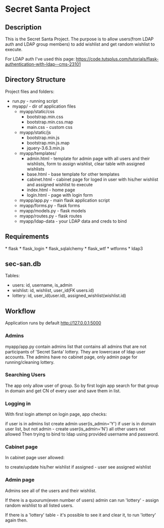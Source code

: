 <h1>Secret Santa Project</h1>

<h2>Description</h2>

This is the Secret Santa Project. The purpose is to allow users(from LDAP auth and LDAP group members) to add wishlist and get random wishlist to execute.

For LDAP auth I've used this page: https://code.tutsplus.com/tutorials/flask-authentication-with-ldap--cms-23101

<h2>Directory Structure</h2>

Project files and folders:

* run.py - running script
* myapp/ - dir of application files
  * myapp/static/css
    * bootstrap.min.css
    * bootstrap.min.css.map
    * main.css - custom css
  * myapp/static/js
    * bootstrap.min.js
    * bootstrap.min.js.map
    * jquery-3.6.3.min.js
  * myapp/templates/
    * admin.html - template for admin page with all users and their wishlists, form to assign wishlist, clear table with assigned wishlists
    * base.html - base template for other templates
    * cabinet.html - cabinet page for loged in user with his/her wishlist and assigned wishlist to execute
    * index.html - home page
    * login.html - page with login form
  * myapp/app.py - main flask application script
  * myapp/forms.py - flask forms
  * myapp/models.py - flask models
  * myapp/routes.py - flask routes
  * myapp/ldap-data - your LDAP data and creds to bind

<h2>Requirements</h2>
* flask
* flask_login
* flask_sqlalchemy
* flask_wtf
* wtforms
* ldap3

<h2>sec-san.db</h2>

Tables:
* users: id, username, is_admin
* wishlist: id, wishlist, user_id(FK users.id)
* lottery: id, user_id(user.id), assigned_wishlist(wishlist.id)

<h2>Workflow</h2>

Application runs by default http://127.0.0.1:5000

<h3>Admins</h3>
myapp/app.py contain admins list that contains all admins that are not participants of 'Secret Santa' lottery. They are lowercase of ldap user accounts. The admins have no cabinet page, only admin page for running/cleaning lottery.

<h3>Searching Users</h3>
The app only allow user of <YOUR DOMAIN GROUP NAME CONTAINS ALL YOUR USERS> group. So by first login app search for that group in domain and get CN of every user and save them in list.

<h3>Logging in</h3>
With first login attempt on login page, app checks:

if user is in admins list create admin user(is_admin='Y')
if user is in domain user list, but not admin - create user(is_admin='N')
all other users not allowed
Then trying to bind to ldap using provided username and password.

<h3>Cabinet page</h3>
In cabinet page user allowed:

to create/update his/her wishlist
if assigned - user see assigned wishlist

<h3>Admin page</h3>
Admins see all of the users and their wishlist.

If there is a quourum(even number of users) admin can run 'lottery' - assign random wishlist to all listed users.

If there is a 'lottery' table - it's possible to see it and clear it, to run 'lottery' again then.
